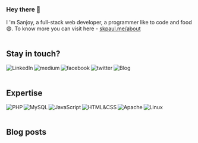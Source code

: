 ### Hey there 👋

I 'm Sanjoy, a full-stack web developer, a programmer like to code and food 😄. To know more you can visit here - [skpaul.me/about](https://skpaul.me/about)
<br>
<br>

## Stay in touch?

[<img align="left" alt="LinkedIn" src="https://img.shields.io/badge/linkedin-%230077B5.svg?&style=for-the-badge&logo=linkedin&logoColor=white" />](https://www.linkedin.com/in/skpaul82)
[<img align="left" alt="medium" src="https://img.shields.io/badge/medium-%f1f1f1f1.svg?&style=for-the-badge&logo=medium&logoColor=gray" />](https://skpaul82.medium.com/)
[<img align="left" alt="facebook" src="https://img.shields.io/badge/facebook-%231877F2.svg?&style=for-the-badge&logo=facebook&logoColor=white" />](https://www.facebook.com/LLTwithSKPaul)
[<img align="left" alt="twitter" src="https://img.shields.io/badge/twitter-%231DA1F2.svg?&style=for-the-badge&logo=twitter&logoColor=white" />](https://twitter.com/SanjoyKPaul)
[<img align="left" alt="Blog" src="https://img.shields.io/badge/blog-%44433322.svg?&style=for-the-badge&logo=Blog&logoColor=white" />](https://skpaul.me/blog)

<!-- [<img align="left" alt="stack-overflow" src="https://img.shields.io/badge/stack%20overflow-FE7A16?logo=stack-overflow&logoColor=white&style=for-the-badge" />](https://stackoverflow.com/users/5379437/mohammad-faisal) -->

<br>
<br>

## Expertise
<img align="left" alt="PHP" src="https://img.shields.io/badge/PHP-%230077B5.svg?&style=for-the-badge&logo=PHP&logoColor=white" /> 
<img align="left" alt="MySQL" src="https://img.shields.io/badge/MySQL-%230077B6.svg?&style=for-the-badge&logo=MySQL&logoColor=white" /> 
<img align="left" alt="JavaScript" src="https://img.shields.io/badge/JavaScript-%230077B7.svg?&style=for-the-badge&logo=JavaScript&logoColor=white" /> 
<img align="left" alt="HTML&CSS" src="https://img.shields.io/badge/HTML&CSS-%F00.svg?&style=for-the-badge&logo=HTML&CSS&logoColor=white" /> 
<img align="left" alt="Apache" src="https://img.shields.io/badge/Apache-%987655.svg?&style=for-the-badge&logo=Apache&logoColor=white" /> 
<img align="left" alt="Linux" src="https://img.shields.io/badge/Linux-%987654.svg?&style=for-the-badge&logo=Linux&logoColor=white" /> 

<br>
<br>

## Blog posts
<!-- BLOG-POST-LIST:START -->
<!-- BLOG-POST-LIST:END -->


<!--
**skpaul82/skpaul82** is a ✨ _special_ ✨ repository because its `README.md` (this file) appears on your GitHub profile.

Here are some ideas to get you started:

- 🔭 I’m currently working on ...
- 🌱 I’m currently learning ...
- 👯 I’m looking to collaborate on ...
- 🤔 I’m looking for help with ...
- 💬 Ask me about ...
- 📫 How to reach me: ...
- 😄 Pronouns: ...
- ⚡ Fun fact: ...
-->
